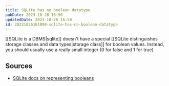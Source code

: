```yaml
---
title: SQLite has no boolean datatype
pubDate: 2023-10-26 16:50
updatedDate: 2023-10-26 16:50
id: 20231026161090-sqlite-has-no-boolean-datatype
---
```

[[SQLite is a DBMS|sqlite]] doesn't have a special [[SQLite distinguishes storage classes and data types|storage class]] for boolean values. Instead, you should usually use a really small integer (0 for false and 1 for true)

## Sources
- [SQLite docs on representing booleans](https://www.sqlite.org/datatype3.html#boolean_datatype)